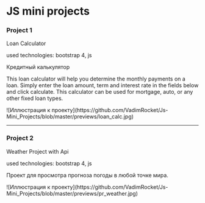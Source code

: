 <h1>JS mini projects</h1>
<h3>Project 1</h3>
<p>Loan Calculator</p>
<p>used technologies: bootstrap 4, js</p>
<p>Кредитный калькулятор</p>
<p>This loan calculator will help you determine the monthly payments on a loan. Simply enter the loan amount, term and interest rate in the fields below and click calculate. This calculator can be used for mortgage, auto, or any other fixed loan types.</p>
![Иллюстрация к проекту](https://github.com/VadimRocket/Js-Mini_Projects/blob/master/previews/loan_calc.jpg)
<hr>
<h3>Project 2</h3>
<p>Weather Project with Api</p>
<p>used technologies: bootstrap 4, js</p>
<p>Проект для просмотра прогноза погоды в любой точке мира. </p>
![Иллюстрация к проекту](https://github.com/VadimRocket/Js-Mini_Projects/blob/master/previews/pr_weather.jpg)